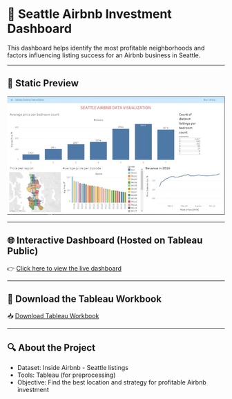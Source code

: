 # 🏡 Seattle Airbnb Investment Dashboard

This dashboard helps identify the most profitable neighborhoods and factors influencing listing success for an Airbnb business in Seattle.

---

## 📸 Static Preview

![Seattle Airbnb Dashboard](seattle%20airbnb%20dashboard.JPG)

---

## 🌐 Interactive Dashboard (Hosted on Tableau Public)

👉 [Click here to view the live dashboard](https://public.tableau.com/app/profile/ishan.gupta7148/viz/Seattleairbnbdataviz/Dashboard1)

---

## 💾 Download the Tableau Workbook

📥 [Download Tableau Workbook](https://github.com/ISHOOO/Seattle_airbnb_investment_dashboard/releases/download/v1.0/Seattle.airbnb.dataviz.twb)

---

## 🔍 About the Project

- Dataset: Inside Airbnb - Seattle listings
- Tools: Tableau (for preprocessing)
- Objective: Find the best location and strategy for profitable Airbnb investment
